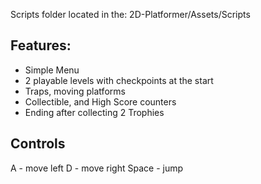 Scripts folder located in the: 2D-Platformer/Assets/Scripts

## Features:
- Simple Menu
- 2 playable levels with checkpoints at the start
- Traps, moving platforms
- Collectible, and High Score counters
- Ending after collecting 2 Trophies

## Controls
A - move left
D - move right
Space - jump
